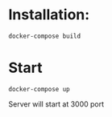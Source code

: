 # Installation:
```
docker-compose build
```

# Start
```
docker-compose up
```
Server will start at 3000 port
